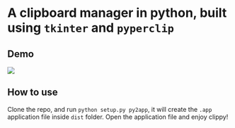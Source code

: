 # A clipboard manager in python, built using `tkinter` and `pyperclip`

## Demo

![](https://github.com/prashantgupta24/clipboard-manager/blob/master/clippy-demo.gif)

## How to use

Clone the repo, and run `python setup.py py2app`, it will create the `.app` application file inside `dist` folder. Open the application file and enjoy clippy!
